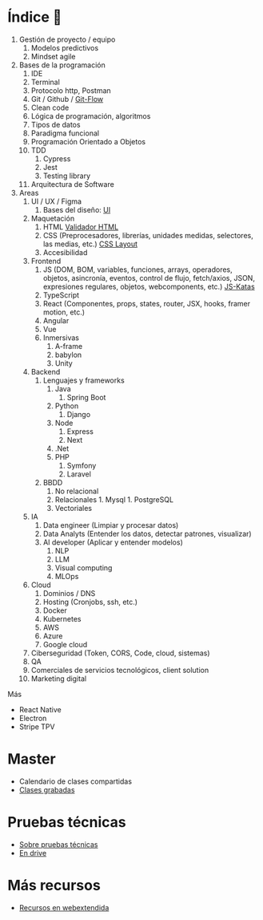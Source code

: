 # Índice 👋

1. Gestión de proyecto / equipo
      1. Modelos predictivos
      1. Mindset agile
1. Bases de la programación
      1. IDE
      1. Terminal
      1. Protocolo http, Postman
      1. Git / Github / [Git-Flow](https://github.com/Factoria-F5-dev/git-flow) 
      1. Clean code
      1. Lógica de programación, algoritmos
      1. Tipos de datos
      1. Paradigma funcional
      1. Programación Orientado a Objetos
      1. TDD
          1. Cypress
          1. Jest
          1. Testing library 
      1. Arquitectura de Software
1. Areas
      1. UI / UX / Figma
         1. Bases del diseño: [UI](https://github.com/Factoria-F5-dev/UI) 
      1. Maquetación
         1. HTML [Validador HTML](https://validator.w3.org/)
         1. CSS (Preprocesadores, librerías, unidades medidas, selectores, las medias, etc.) [CSS Layout](https://github.com/Factoria-F5-dev/CSSlayout)
         1. Accesibilidad
      1. Frontend
         1. JS (DOM, BOM, variables, funciones, arrays, operadores, objetos, asincronía, eventos, control de flujo, fetch/axios, JSON, expresiones regulares, objetos, webcomponents, etc.) [JS-Katas](https://github.com/Factoria-F5-dev/JS-Katas-Jest)
         1. TypeScript
         1. React (Componentes, props, states, router, JSX, hooks, framer motion, etc.)
         1. Angular
         1. Vue
         1. Inmersivas
             1. A-frame
             1. babylon
             1. Unity
      1. Backend
          1. Lenguajes y frameworks
             1. Java
                1. Spring Boot
             1. Python
                1. Django
             1. Node
                1. Express
                1. Next
             1. .Net
             1. PHP
                1. Symfony
                1. Laravel
          1. BBDD
                1. No relacional
                1. Relacionales
                        1. Mysql
                        1. PostgreSQL  
                1. Vectoriales
      1. IA
         1. Data engineer (Limpiar y procesar datos)
         1. Data Analyts (Entender los datos, detectar patrones, visualizar)
         1. AI developer (Aplicar y entender modelos)
              1. NLP
              1. LLM
              1. Visual computing
              1. MLOps
      1. Cloud
         1. Dominios / DNS
         2. Hosting (Cronjobs, ssh, etc.)
         1. Docker
         1. Kubernetes
         1. AWS
         1. Azure
         1. Google cloud 
      1. Ciberseguridad (Token, CORS, Code, cloud, sistemas)
      1. QA
      1. Comerciales de servicios tecnológicos, client solution
      1. Marketing digital   
                

Más

- React Native
- Electron
- Stripe TPV


# Master 

- Calendario de clases compartidas
- [Clases grabadas](https://docs.google.com/spreadsheets/d/1mbxZu-IZCVWX06MPGMyt_OIf--0lPx9P2BAxlQkYoLM/edit#gid=0)

# Pruebas técnicas

- [Sobre pruebas técnicas](https://github.com/Factoria-F5-dev/technical-interviews)
- [En drive](https://drive.google.com/drive/folders/10vwQVJ8HSzi1a6kiYtzaoxR2R3EGo-aX)
  
# Más recursos

- [Recursos en webextendida](https://webextendida.es/resources/)



